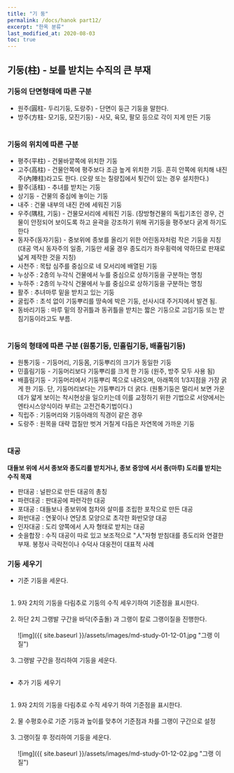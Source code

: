 ```yaml
---
title: "기 둥"
permalink: /docs/hanok part12/
excerpt: "한옥 분류"
last_modified_at: 2020-08-03
toc: true
---
```


## 기둥(柱) - 보를 받치는 수직의 큰 부재

### 기둥의 단면형태에 따른 구분
- 원주(圓柱- 두리기둥, 도랑주) - 단면이 둥근 기둥을 말한다.
- 방주(方柱- 모기둥, 모진기둥) - 사모, 육모, 팔모 등으로 각이 지게 만든 기둥
<br><br>

### 기둥의 위치에 따른 구분
- 평주(平柱) - 건물바깥쪽에 위치한 기둥
- 고주(高柱) - 건물안쪽에 평주보다 조금 높게 위치한 기둥. 흔히 안쪽에 위치해 내진주(內陣柱)라고도 한다. (오량 또는 칠량집에서 툇간이 있는 경우 설치한다.)
- 활주(活柱) - 추녀를 받치는 기둥
- 상기둥 - 건물의 중심에 놓이는 기둥
- 내주 : 건물 내부의 내진 칸에 세워진 기둥
- 우주(隅柱, 기둥) - 건물모서리에 세워진 기둥. (장방형건물의 독립기초인 경우, 건물이 안정되어 보이도록 하고 윤곽을 강조하기 위해 귀기둥을 평주보다 굵게 하기도 한다
- 동자주(동자기둥) - 중보위에 종보를 올리기 위한 어린동자처럼 작은 기둥을 지칭 (대공 역시 동자주의 일종, 기둥만 세울 경우 종도리가 좌우횡력에 약하므로 판재로 넓게 제작한 것을 지칭)
- 사천주 : 목탑 심주를 중심으로 네 모서리에 배열된 기둥
- 누상주 : 2층의 누각식 건물에서 누를 중심으로 상하기둥을 구분하는 명칭
- 누하주 : 2층의 누각식 건물에서 누를 중심으로 상하기둥을 구분하는 명칭
- 활주 : 추녀마루 밑을 받치고 있는 기둥
- 굴립주 : 초석 없이 기둥뿌리를 땅속에 박은 기둥, 선사시대 주거지에서 발견 됨.
- 동바리기둥 : 마루 밑의 장귀틀과 동귀틀을 받치는 짧은 기둥으로 고임기둥 또는 받침기둥이라고도 부름.
<br><br>

### 기둥의 형태에 따른 구분 (원통기둥, 민흘림기둥, 배흘림기둥)
- 원통기둥 - 기둥머리, 기둥몸, 기둥뿌리의 크기가 동일한 기둥
- 민흘림기둥 - 기둥머리보다 기둥뿌리를 크게 한 기둥 (원주, 방주 모두 사용 됨)
- 배흘림기둥 - 기둥머리에서 기둥뿌리 쪽으로 내려오며, 아래쪽의 1/3지점을 가장 굵게 한 기둥. 단, 기둥머리보다는 기둥뿌리가 더 굵다. (원통기둥은 멀리서 보면 가운데가 얇게 보이는 착시현상을 일으키는데 이를 교정하기 위한 기법으로 서양에서는 엔타시스양식이라 부르는 고전건축기법이다.)
- 직립주 : 기둥머리와 기둥아래의 직경이 같은 경우
- 도랑주 : 원목을 대략 껍질만 벗겨 거칠게 다듬은 자연목에 가까운 기둥
 <br><br>

 ### 대공
 
**대들보 위에 서서 종보와 종도리를 받치거나, 종보 중앙에 서서 종(마루) 도리를 받치는 수직 목재**
- 판대공 : 널판으로 만든 대공의 총칭
- 파련대공 : 판대공에 파련각한 대공
- 포대공 : 대들보나 종보위에 첨차와 살미를 조립한 포작으로 만든 대공
- 화반대공 : 연꽃이나 연당초 모양으로 초각한 화반모양 대공
- 인자대공 : 도리 양쪽에서 人자 형태로 받치는 대공
- 솟을합장 : 수직 대공이 따로 있고 보조적으로 "人"자형 받침대를 종도리와 연결한 부재.  봉정사 극락전이나 수덕사 대웅전이 대표적 사례

 ### 기둥 세우기

- 기준 기둥을 세운다. <br><br>
1) 9자 2치의 기둥을 다림추로 기둥의 수직 세우기하여 기준점을 표시한다. <br><br>
2) 하단 2치 그랭발 구간을 바닥(주출돌) 과 그랭이 칼로 그랭이질을 진행한다. <br><br>
 ![img]({{ site.baseurl }}/assets/images/md-study-01-12-01.jpg "그랭
 이질") <br><br>
3) 그랭발 구간을 정리하여 기둥을  세운다.
 <br><br>

- 추가 기둥 세우기 <br><br>
1) 9자 2치의 기둥을 다림추로 수직 세우기 하여 기준점을 표시한다. <br><br>
2) 물 수평호수로 기준 기둥과 높이를 맞추어 기준점과 차를 그랭이 구간으로 설정 <br><br>
3) 그랭이질 후 정리하여  기둥을 세운다. <br><br>
![img]({{ site.baseurl }}/assets/images/md-study-01-12-02.jpg "그랭
 이질")
 <br><br>